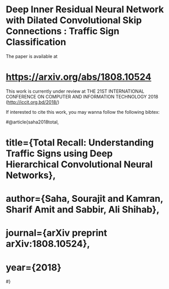 # Deep Inner Residual Neural Network with Dilated Convolutional Skip Connections : Traffic Sign Classification

The paper is available at 
# https://arxiv.org/abs/1808.10524

This work is currently under review at THE 21ST INTERNATIONAL CONFERENCE ON COMPUTER AND INFORMATION TECHNOLOGY 2018 (http://iccit.org.bd/2018/)

If interested to cite this work, you may wanna follow the following bibtex:

#@article{saha2018total,
#  title={Total Recall: Understanding Traffic Signs using Deep Hierarchical Convolutional Neural Networks},
#  author={Saha, Sourajit and Kamran, Sharif Amit and Sabbir, Ali Shihab},
#  journal={arXiv preprint arXiv:1808.10524},
#  year={2018}
#}

